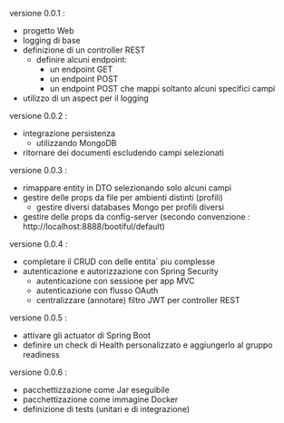 versione 0.0.1 :
* progetto Web 
* logging di base
* definizione di un controller REST
  * definire alcuni endpoint:
    * un endpoint GET
    * un endpoint POST
    * un endpoint POST che mappi soltanto alcuni specifici campi
* utilizzo di un aspect per il logging

versione 0.0.2 :
* integrazione persistenza
  * utilizzando MongoDB
* ritornare dei documenti escludendo campi selezionati

versione 0.0.3 :
* rimappare entity in DTO selezionando solo alcuni campi
* gestire delle props da file per ambienti distinti (profili)
  * gestire diversi databases Mongo per profili diversi
* gestire delle props da config-server (secondo convenzione : http://localhost:8888/bootiful/default)

versione 0.0.4 :
* completare il CRUD con delle entita` piu complesse
* autenticazione e autorizzazione con Spring Security
  * autenticazione con sessione per app MVC
  * autenticazione con flusso OAuth
  * centralizzare (annotare) filtro JWT per controller REST

versione 0.0.5 :
* attivare gli actuator di Spring Boot
* definire un check di Health personalizzato e aggiungerlo al gruppo readiness

versione 0.0.6 :
* pacchettizzazione come Jar eseguibile
* pacchettizazione come immagine Docker
* definizione di tests (unitari e di integrazione)